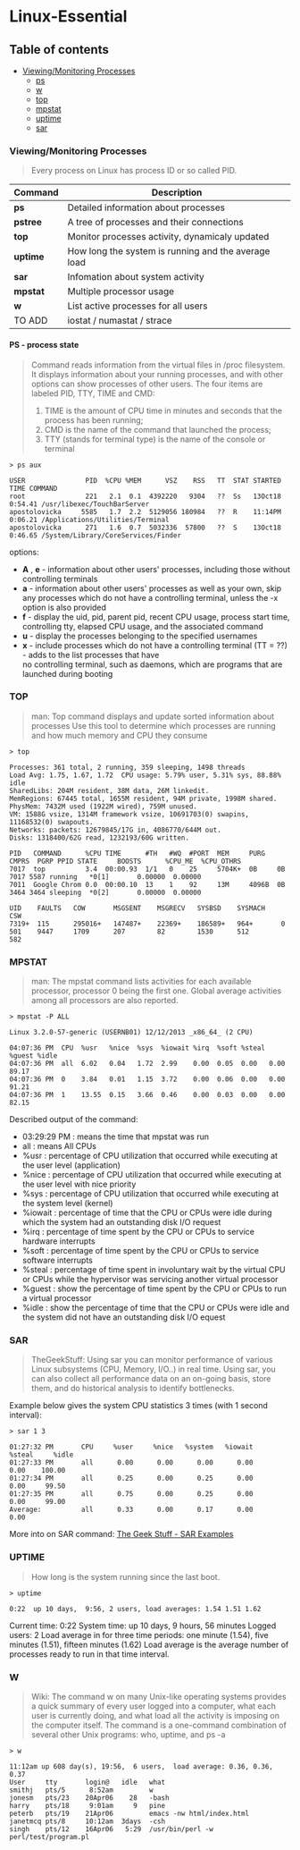 # Linux-Essential

## Table of contents
* [Viewing/Monitoring Processes](https://github.com/Apostolovicka/Linux-Essential#viewingmonitoring-processes)
  * [ps](#ps---process-state)
  * [w](#w)
  * [top](#top)
  * [mpstat](#mpstat)
  * [uptime](#uptime)
  * [sar](#sar)

### Viewing/Monitoring Processes
> Every process on Linux has process ID or so called PID.

| Command | Description |
|---|---|
| **ps** | Detailed information about processes |
| **pstree** | A tree of processes and their connections |
| **top** | Monitor processes activity, dynamicaly updated |
| **uptime** | How long the system is running and the average load |
| **sar** | Infomation about system activity |
| **mpstat** | Multiple processor usage |
| **w** | List active processes for all users |
| TO ADD | iostat / numastat / strace |

#### PS - process state
>  Command reads information from the virtual files in /proc filesystem.
>  It displays information about your running processes, and with other options can show processes of other users.
>  The four items are labeled PID, TTY, TIME and CMD:
>    1. TIME is the amount of CPU time in minutes and seconds that the process has been running;
>    2. CMD is the name of the command that launched the process;
>    3. TTY (stands for terminal type) is the name of the console or terminal

```
> ps aux

USER               PID  %CPU %MEM      VSZ    RSS   TT  STAT STARTED      TIME COMMAND
root               221   2.1  0.1  4392220   9304   ??  Ss   13Oct18   0:54.41 /usr/libexec/TouchBarServer
apostolovicka     5585   1.7  2.2  5129056 180984   ??  R    11:14PM   0:06.21 /Applications/Utilities/Terminal
apostolovicka      271   1.6  0.7  5032336  57800   ??  S    13Oct18   0:46.65 /System/Library/CoreServices/Finder
```
options:
* **A** , **e** - information about other users' processes, including those without controlling terminals
* **a** - information about other users' processes as well as your own, skip any processes which do not have a
        controlling terminal, unless the -x option is also provided
* **f** - display the uid, pid, parent pid, recent CPU usage, process start time, controlling tty, elapsed CPU usage,
        and the associated command
* **u** - display the processes belonging to the specified usernames
* **x** - include processes which do not have a controlling terminal (TT = ??) - adds to the list processes that have   
        no controlling terminal, such as daemons, which are programs that are launched during booting

### TOP 
> man: Top command displays and update sorted information about processes
> Use this tool to determine which processes are running and how much memory and CPU they consume

```
> top

Processes: 361 total, 2 running, 359 sleeping, 1498 threads              
Load Avg: 1.75, 1.67, 1.72  CPU usage: 5.79% user, 5.31% sys, 88.88% idle   
SharedLibs: 204M resident, 38M data, 26M linkedit. 
MemRegions: 67445 total, 1655M resident, 94M private, 1998M shared.
PhysMem: 7432M used (1922M wired), 759M unused. 
VM: 1588G vsize, 1314M framework vsize, 10691703(0) swapins, 11168532(0) swapouts. 
Networks: packets: 12679845/17G in, 4086770/644M out.
Disks: 1318400/62G read, 1232193/60G written.

PID   COMMAND      %CPU TIME      #TH   #WQ  #PORT  MEM     PURG   CMPRS  PGRP PPID STATE     BOOSTS      %CPU_ME  %CPU_OTHRS 
7017  top          3.4  00:00.93  1/1   0    25     5704K+  0B     0B     7017 5587 running   *0[1]       0.00000  0.00000     
7011  Google Chrom 0.0  00:00.10  13    1    92     13M     4096B  0B     3464 3464 sleeping  *0[2]       0.00000  0.00000    

UID    FAULTS   COW       MSGSENT    MSGRECV   SYSBSD    SYSMACH    CSW
7319+  115      295016+   147487+    22369+    186589+   964+       0
501    9447     1709      207        82        1530      512        582
```

### MPSTAT
> man: The mpstat command lists activities for each available processor, processor 0 being the first one. 
> Global average activities among all processors are also reported.

```
> mpstat -P ALL

Linux 3.2.0-57-generic (USERNB01) 12/12/2013 _x86_64_ (2 CPU)

04:07:36 PM  CPU  %usr   %nice  %sys  %iowait %irq  %soft %steal %guest %idle
04:07:36 PM  all  6.02   0.04   1.72  2.99    0.00  0.05  0.00   0.00   89.17
04:07:36 PM  0    3.84   0.01   1.15  3.72    0.00  0.06  0.00   0.00   91.21
04:07:36 PM  1    13.55  0.15   3.66  0.46    0.00  0.03  0.00   0.00   82.15
```

Described output of the command:
* 03:29:29 PM : means the time that mpstat was run
* all : means All CPUs
* %usr : percentage of CPU utilization that occurred while executing at the user level (application)
* %nice : percentage of CPU utilization that occurred while executing at the user level with nice priority
* %sys : percentage of CPU utilization that occurred while executing at the system level (kernel)
* %iowait : percentage of time that the CPU or CPUs were idle during which the system had an outstanding disk I/O request
* %irq : percentage of time spent by the CPU or CPUs to service hardware interrupts
* %soft : percentage of time spent by the CPU or CPUs to service software interrupts
* %steal : percentage of time spent in involuntary wait by the virtual CPU or CPUs while the hypervisor was servicing another virtual processor
* %guest : show the percentage of time spent by the CPU or CPUs to run a virtual processor
* %idle : show the percentage of time that the CPU or CPUs were idle and the system did not have an outstanding disk I/O equest

### SAR
> TheGeekStuff: Using sar you can monitor performance of various Linux subsystems (CPU, Memory, I/O..) in real time.
> Using sar, you can also collect all performance data on an on-going basis, store them, and do historical analysis to
> identify bottlenecks.

Example below gives the system CPU statistics 3 times (with 1 second interval):
```
> sar 1 3

01:27:32 PM       CPU     %user     %nice   %system   %iowait    %steal     %idle
01:27:33 PM       all      0.00      0.00      0.00      0.00      0.00    100.00
01:27:34 PM       all      0.25      0.00      0.25      0.00      0.00     99.50
01:27:35 PM       all      0.75      0.00      0.25      0.00      0.00     99.00
Average:          all      0.33      0.00      0.17      0.00      0.00
```

More into on SAR command: [The Geek Stuff - SAR Examples](#https://www.thegeekstuff.com/2011/03/sar-examples/?utm_source=feedburner)

### UPTIME
> How long is the system running since the last boot.

```
> uptime

0:22  up 10 days,  9:56, 2 users, load averages: 1.54 1.51 1.62
```
Current time: 0:22
System time: up 10 days, 9 hours, 56 minutes
Logged users: 2
Load average in for three time periods: one minute (1.54), five minutes (1.51), fifteen minutes (1.62)
Load average is the average number of processes ready to run in that time interval.

### W
> Wiki: The command w on many Unix-like operating systems provides a quick summary of every user logged into a computer,
> what each user is currently doing, and what load all the activity is imposing on the computer itself. 
> The command is a one-command combination of several other Unix programs: who, uptime, and ps -a 

```
> w

11:12am up 608 day(s), 19:56,  6 users,  load average: 0.36, 0.36, 0.37
User     tty       login@   idle   what
smithj   pts/5      8:52am         w
jonesm   pts/23    20Apr06    28   -bash
harry    pts/18     9:01am     9   pine
peterb   pts/19    21Apr06         emacs -nw html/index.html
janetmcq pts/8     10:12am  3days  -csh
singh    pts/12    16Apr06   5:29  /usr/bin/perl -w perl/test/program.pl
```
